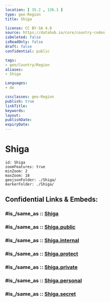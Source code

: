 ```yaml
---
location: [ 35.2 , 136.1 ] 
type: geo-Region
title: Shiga

license: CC BY-SA 4.0
source: https://datahub.io/core/country-codes
isDeleted: false
isReadOnly: false
draft: false
confidential: public

tags:
- geo/Country/Region
aliases:
- Shiga

Languages:
- de

cssclasses: geo-Region
publish: true
linkTitle: 
keywords: 
layout: 
publishDate: 
expiryDate: 
---
```


# Shiga

```leaflet
id: Shiga
zoomFeatures: true 
minZoom: 2 
maxZoom: 18
geojsonFolder: ./Shiga/
markerFolder: ./Shiga/
```


## Confidential Links & Embeds: 

### #is_/same_as :: [Shiga](/_Standards/Earth/Continent/Asia/Asia~East/Japan/Regions~Japan/Kansai/prefectures~Kansai/Shiga.md) 

### #is_/same_as :: [Shiga.public](/_public/Earth/Continent/Asia/Asia~East/Japan/Regions~Japan/Kansai/prefectures~Kansai/Shiga.public.md) 

### #is_/same_as :: [Shiga.internal](/_internal/Earth/Continent/Asia/Asia~East/Japan/Regions~Japan/Kansai/prefectures~Kansai/Shiga.internal.md) 

### #is_/same_as :: [Shiga.protect](/_protect/Earth/Continent/Asia/Asia~East/Japan/Regions~Japan/Kansai/prefectures~Kansai/Shiga.protect.md) 

### #is_/same_as :: [Shiga.private](/_private/Earth/Continent/Asia/Asia~East/Japan/Regions~Japan/Kansai/prefectures~Kansai/Shiga.private.md) 

### #is_/same_as :: [Shiga.personal](/_personal/Earth/Continent/Asia/Asia~East/Japan/Regions~Japan/Kansai/prefectures~Kansai/Shiga.personal.md) 

### #is_/same_as :: [Shiga.secret](/_secret/Earth/Continent/Asia/Asia~East/Japan/Regions~Japan/Kansai/prefectures~Kansai/Shiga.secret.md)

